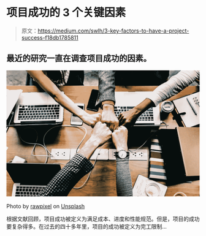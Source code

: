 # 项目成功的 3 个关键因素

> 原文：<https://medium.com/swlh/3-key-factors-to-have-a-project-success-f18db1785811>

## 最近的研究一直在调查项目成功的因素。

![](img/df45ce8d03fcd66f59901b3f68a6e4e3.png)

Photo by [rawpixel](https://unsplash.com/photos/mcLpPD36-2k?utm_source=unsplash&utm_medium=referral&utm_content=creditCopyText) on [Unsplash](https://unsplash.com/search/photos/success?utm_source=unsplash&utm_medium=referral&utm_content=creditCopyText)

根据文献回顾，项目成功被定义为满足成本、进度和性能规范。但是，项目的成功要复杂得多。在过去的四十多年里，项目的成功被定义为完工限制…